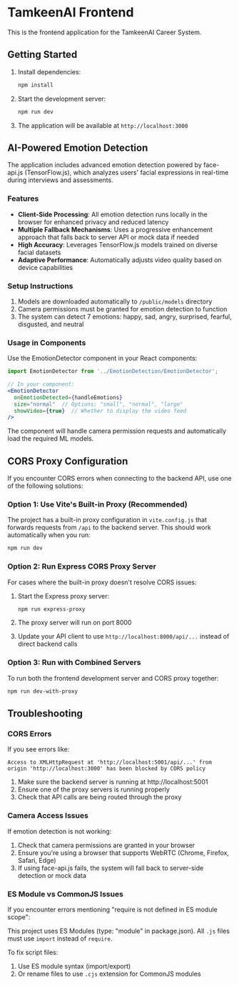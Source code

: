 # TamkeenAI Frontend

This is the frontend application for the TamkeenAI Career System.

## Getting Started

1. Install dependencies:
   ```bash
   npm install
   ```

2. Start the development server:
   ```bash
   npm run dev
   ```
   
3. The application will be available at `http://localhost:3000`

## AI-Powered Emotion Detection

The application includes advanced emotion detection powered by face-api.js (TensorFlow.js), which analyzes users' facial expressions in real-time during interviews and assessments.

### Features

- **Client-Side Processing**: All emotion detection runs locally in the browser for enhanced privacy and reduced latency
- **Multiple Fallback Mechanisms**: Uses a progressive enhancement approach that falls back to server API or mock data if needed
- **High Accuracy**: Leverages TensorFlow.js models trained on diverse facial datasets
- **Adaptive Performance**: Automatically adjusts video quality based on device capabilities

### Setup Instructions

1. Models are downloaded automatically to `/public/models` directory
2. Camera permissions must be granted for emotion detection to function
3. The system can detect 7 emotions: happy, sad, angry, surprised, fearful, disgusted, and neutral

### Usage in Components

Use the EmotionDetector component in your React components:

```jsx
import EmotionDetector from '../EmotionDetection/EmotionDetector';

// In your component:
<EmotionDetector 
  onEmotionDetected={handleEmotions} 
  size="normal"  // Options: "small", "normal", "large"
  showVideo={true}  // Whether to display the video feed
/>
```

The component will handle camera permission requests and automatically load the required ML models.

## CORS Proxy Configuration

If you encounter CORS errors when connecting to the backend API, use one of the following solutions:

### Option 1: Use Vite's Built-in Proxy (Recommended)

The project has a built-in proxy configuration in `vite.config.js` that forwards requests from `/api` to the backend server. This should work automatically when you run:

```bash
npm run dev
```

### Option 2: Run Express CORS Proxy Server

For cases where the built-in proxy doesn't resolve CORS issues:

1. Start the Express proxy server:
   ```bash
   npm run express-proxy
   ```

2. The proxy server will run on port 8000
3. Update your API client to use `http://localhost:8000/api/...` instead of direct backend calls

### Option 3: Run with Combined Servers

To run both the frontend development server and CORS proxy together:

```bash
npm run dev-with-proxy
```

## Troubleshooting

### CORS Errors

If you see errors like:
```
Access to XMLHttpRequest at 'http://localhost:5001/api/...' from origin 'http://localhost:3000' has been blocked by CORS policy
```

1. Make sure the backend server is running at http://localhost:5001
2. Ensure one of the proxy servers is running properly
3. Check that API calls are being routed through the proxy

### Camera Access Issues

If emotion detection is not working:

1. Check that camera permissions are granted in your browser
2. Ensure you're using a browser that supports WebRTC (Chrome, Firefox, Safari, Edge)
3. If using face-api.js fails, the system will fall back to server-side detection or mock data

### ES Module vs CommonJS Issues

If you encounter errors mentioning "require is not defined in ES module scope":

This project uses ES Modules (type: "module" in package.json). All `.js` files must use `import` instead of `require`.

To fix script files:
1. Use ES module syntax (import/export)
2. Or rename files to use `.cjs` extension for CommonJS modules 